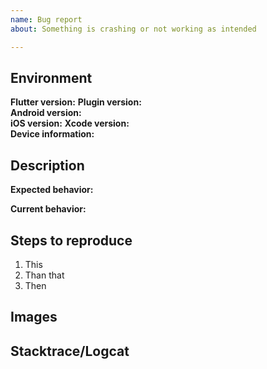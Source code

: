 ```yaml
---
name: Bug report
about: Something is crashing or not working as intended

---
```


## Environment

**Flutter version:** 
**Plugin version:**  <!-- Add branch if necessary -->  
**Android version:**  <!-- If customize ROM, write which -->  
**iOS version:**
**Xcode version:**  
**Device information:**  <!-- Manufacturer and model -->  

## Description

**Expected behavior:** 

**Current behavior:** 

## Steps to reproduce

1. This
2. Than that
3. Then

## Images <!-- if available, else delete -->  

## Stacktrace/Logcat <!-- if available, else delete -->  
